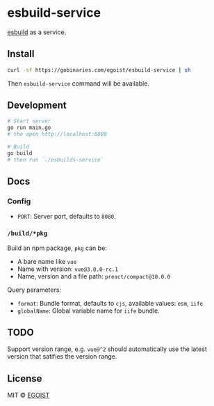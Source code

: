 # esbuild-service

[esbuild](https://github.com/evanw/esbuild) as a service.

## Install

```bash
curl -sf https://gobinaries.com/egoist/esbuild-service | sh
```

Then `esbuild-service` command will be available.

## Development

```bash
# Start server
go run main.go
# the open http://localhost:8080

# Build
go build
# then run `./esbuilds-service`
```

## Docs

### Config

- `PORT`: Server port, defaults to `8080`.

### `/build/*pkg`

Build an npm package, `pkg` can be:

- A bare name like `vue`
- Name with version: `vue@3.0.0-rc.1`
- Name, version and a file path: `preact/compact@10.0.0`

Query parameters:

- `format`: Bundle format, defaults to `cjs`, available values: `esm`, `iife`
- `globalName`: Global variable name for `iife` bundle.

## TODO

Support version range, e.g. `vue@^2` should automatically use the latest version that satifies the version range.

## License

MIT &copy; [EGOIST](https://github.com/sponsors/egoist)